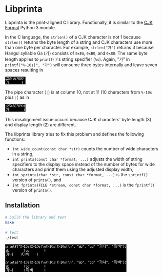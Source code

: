 # Libprinta

Libprinta is the print-aligned C library. Functionally, it is similar to the [CJK Format](https://github.com/HuidaeCho/cjkformat) Python 3 module.

In the C language, the `strlen()` of a CJK character is not 1 because `strlen()` returns the byte length of a string and CJK characters use more than one byte per character. For example, `strlen("가")` returns 3 because Hangul syllable Ga (가) consists of `0xEA`, `0xB0`, and `0x80`. The same byte length applies to `printf()`'s string specifier (`%s`). Again, "가" in `printf("%-10s|", "가")` will consume three bytes internally and leave seven spaces resulting in

![Ga misaligned](ga-misaligned.png "Ga misaligned")

The pipe character (`|`) is at column 10, not at 11 (10 characters from `%-10s` plus `|`) as in

![Ga aligned](ga-aligned.png "Ga aligned")

This misalignment issue occurs because CJK characters' byte length (3) and display length (2) are different.

The libprinta library tries to fix this problem and defines the following functions:
* `int wide_count(const char *str)` counts the number of wide characters in a string,
* `int printa(const char *format, ...)` adjusts the width of string specifiers to the display space instead of the number of bytes for wide characters and printf them using the adjusted display width,
* `int sprinta(char *str, const char *format, ...)` is the `sprintf()` version of `printa()`, and
* `int fprinta(FILE *stream, const char *format, ...)` is the `fprintf()` version of `printa()`.

## Installation

```bash
# build the library and test
make

# test
./test
```

![Test](test.png "Test")
